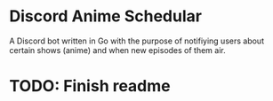 # Discord Anime Schedular

A Discord bot written in Go with the purpose of notifiying users about certain shows (anime) and when new episodes of them air.

# TODO: Finish readme